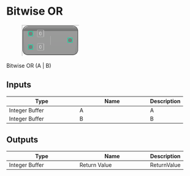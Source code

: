 # Bitwise OR

<div align="left" data-full-width="false">

<figure><img src="Bitwise_OR.png" alt=""><figcaption></figcaption></figure>

</div>

Bitwise OR (A | B)

## Inputs

<table>
<thead><tr><th width="170">Type</th><th width="170">Name</th><th>Description</th></tr></thead>
<tbody>
<tr><td>Integer Buffer</td><td>A</td><td>A</td></tr>
<tr><td>Integer Buffer</td><td>B</td><td>B</td></tr>
</tbody>
</table>

## Outputs

<table>
<thead><tr><th width="170">Type</th><th width="170">Name</th><th>Description</th></tr></thead>
<tbody>
<tr><td>Integer Buffer</td><td>Return Value</td><td>ReturnValue</td></tr>
</tbody>
</table>